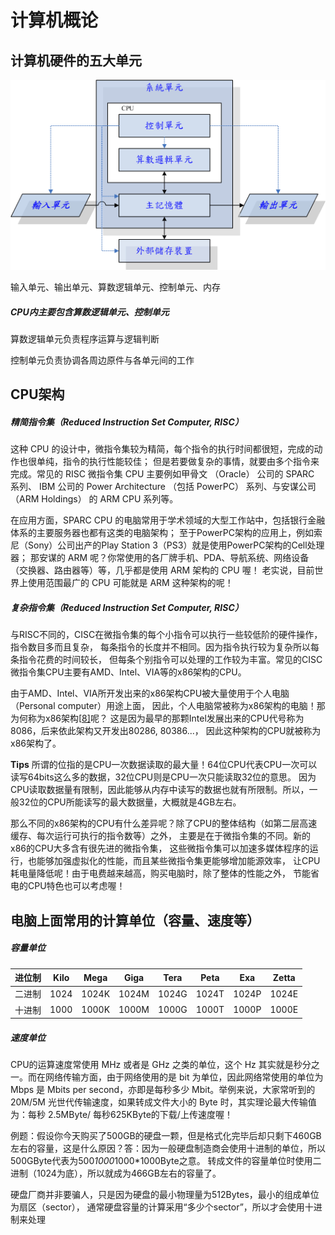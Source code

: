 # 计算机概论

## 计算机硬件的五大单元

![computer02](img\computer02.gif)

输入单元、输出单元、算数逻辑单元、控制单元、内存

##### CPU内主要包含算数逻辑单元、控制单元

算数逻辑单元负责程序运算与逻辑判断

控制单元负责协调各周边原件与各单元间的工作



## CPU架构

##### 精简指令集（Reduced Instruction Set Computer, RISC）

这种 CPU 的设计中，微指令集较为精简，每个指令的执行时间都很短，完成的动作也很单纯，指令的执行性能较佳； 但是若要做复杂的事情，就要由多个指令来完成。常见的 RISC 微指令集 CPU 主要例如甲骨文 （Oracle） 公司的 SPARC 系列、 IBM 公司的 Power Architecture （包括 PowerPC） 系列、与安谋公司 （ARM Holdings） 的 ARM CPU 系列等。

在应用方面，SPARC CPU 的电脑常用于学术领域的大型工作站中，包括银行金融体系的主要服务器也都有这类的电脑架构； 至于PowerPC架构的应用上，例如索尼（Sony）公司出产的Play Station 3（PS3）就是使用PowerPC架构的Cell处理器； 那安谋的 ARM 呢？你常使用的各厂牌手机、PDA、导航系统、网络设备（交换器、路由器等）等，几乎都是使用 ARM 架构的 CPU 喔！ 老实说，目前世界上使用范围最广的 CPU 可能就是 ARM 这种架构的呢！

##### 复杂指令集（Reduced Instruction Set Computer, RISC）

与RISC不同的，CISC在微指令集的每个小指令可以执行一些较低阶的硬件操作，指令数目多而且复杂， 每条指令的长度并不相同。因为指令执行较为复杂所以每条指令花费的时间较长， 但每条个别指令可以处理的工作较为丰富。常见的CISC微指令集CPU主要有AMD、Intel、VIA等的x86架构的CPU。

由于AMD、Intel、VIA所开发出来的x86架构CPU被大量使用于个人电脑（Personal computer）用途上面， 因此，个人电脑常被称为x86架构的电脑！那为何称为x86架构[[8\]](https://wizardforcel.gitbooks.io/vbird-linux-basic-4e/content/3.html#ps8)呢？ 这是因为最早的那颗Intel发展出来的CPU代号称为8086，后来依此架构又开发出80286, 80386...， 因此这种架构的CPU就被称为x86架构了。

**Tips** 所谓的位指的是CPU一次数据读取的最大量！64位CPU代表CPU一次可以读写64bits这么多的数据，32位CPU则是CPU一次只能读取32位的意思。 因为CPU读取数据量有限制，因此能够从内存中读写的数据也就有所限制。所以，一般32位的CPU所能读写的最大数据量，大概就是4GB左右。

那么不同的x86架构的CPU有什么差异呢？除了CPU的整体结构（如第二层高速缓存、每次运行可执行的指令数等）之外， 主要是在于微指令集的不同。新的x86的CPU大多含有很先进的微指令集， 这些微指令集可以加速多媒体程序的运行，也能够加强虚拟化的性能，而且某些微指令集更能够增加能源效率， 让CPU耗电量降低呢！由于电费越来越高，购买电脑时，除了整体的性能之外， 节能省电的CPU特色也可以考虑喔！

## 电脑上面常用的计算单位（容量、速度等）

##### 容量单位

| 进位制 | Kilo | Mega  | Giga  | Tera  | Peta  | Exa   | Zetta |
| ------ | ---- | ----- | ----- | ----- | ----- | ----- | ----- |
| 二进制 | 1024 | 1024K | 1024M | 1024G | 1024T | 1024P | 1024E |
| 十进制 | 1000 | 1000K | 1000M | 1000G | 1000T | 1000P | 1000E |

##### 速度单位

CPU的运算速度常使用 MHz 或者是 GHz 之类的单位，这个 Hz 其实就是秒分之一。而在网络传输方面，由于网络使用的是 bit 为单位，因此网络常使用的单位为 Mbps 是 Mbits per second，亦即是每秒多少 Mbit。举例来说，大家常听到的 20M/5M 光世代传输速度，如果转成文件大小的 Byte 时，其实理论最大传输值为：每秒 2.5MByte/ 每秒625KByte的下载/上传速度喔！

例题：假设你今天购买了500GB的硬盘一颗，但是格式化完毕后却只剩下460GB左右的容量，这是什么原因？答：因为一般硬盘制造商会使用十进制的单位，所以500GByte代表为500*1000*1000*1000Byte之意。 转成文件的容量单位时使用二进制（1024为底），所以就成为466GB左右的容量了。

硬盘厂商并非要骗人，只是因为硬盘的最小物理量为512Bytes，最小的组成单位为扇区（sector）， 通常硬盘容量的计算采用“多少个sector”，所以才会使用十进制来处理